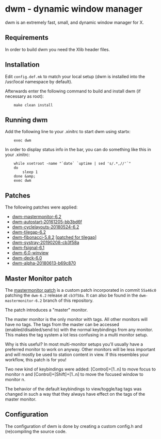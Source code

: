 # dwm - dynamic window manager
dwm is an extremely fast, small, and dynamic window manager for X.


## Requirements
In order to build dwm you need the Xlib header files.


## Installation
Edit `config.def.mk` to match your local setup (dwm is installed into
the /usr/local namespace by default).

Afterwards enter the following command to build and install dwm (if
necessary as root):

```
    make clean install
```


## Running dwm
Add the following line to your .xinitrc to start dwm using startx:
```
    exec dwm
```

In order to display status info in the bar, you can do something
like this in your .xinitrc:

```
    while xsetroot -name "`date` `uptime | sed 's/.*,//'`"
    do
    	sleep 1
    done &amp;
    exec dwm
```

## Patches
The following patches were applied:
* [dwm-mastermonitor-6.2](https://github.com/flaport/dwm/tree/dwm-mastermonitor-6.2)
* [dwm-autostart-20161205-bb3bd6f](https://dwm.suckless.org/patches/autostart/)
* [dwm-cyclelayouts-20180524-6.2](https://dwm.suckless.org/patches/cyclelayouts/)
* [dwm-tilegap-6.2](https://dwm.suckless.org/patches/tilegap/)
* [dwm-fibonacci-5.8.2](https://dwm.suckless.org/patches/fibonacci/) [[patched for tilegap](https://github.com/flaport/dwm/blob/v0.1/fibonacci.c)]
* [dwm-systray-20190208-cb3f58a](https://dwm.suckless.org/patches/systray/)
* [dwm-fsignal-6.1](https://dwm.suckless.org/patches/fsignal/)
* [dwm-6.0-winview](https://dwm.suckless.org/patches/winview/)
* [dwm-deck-6.0](https://dwm.suckless.org/patches/deck/)
* [dwm-alpha-20180613-b69c870](https://dwm.suckless.org/patches/alpha/)

## Master Monitor patch
The [mastermonitor patch](https://github.com/flaport/dwm/tree/dwm-mastermonitor-6.2) is a
custom patch incorporated in commit `55a46c0` patching the `dwm-6.2` 
release at `cb3f58a`. It can also be found in the `dwm-mastermonitor-6.2` branch of this
repository.

The patch introduces a "master" monitor.

The master monitor is the only monitor with tags. All other monitors will have no tags.
The tags from the master can be accessed (enabled/disabled/send to) with the normal
keybindings from any monitor. This makes the tag system a lot less confusing in a multi
monitor setup.

Why is this useful? In most multi-monitor setups you'll usually have a preferred monitor
to work on anyway. Other monitors will be less important and will mostly
be used to station content in view. If this resembles your workflow,
this patch is for you!

Two new kind of keybindings were added: [Control]+[1..n] to move focus to monitor n and
[Control]+[Shift]+[1..n] to move the focused window to monitor n.

The behavior of the default keybindings to view/toggle/tag tags was
changed in such a way that they always have effect on the tags of the
master monitor.

## Configuration
The configuration of dwm is done by creating a custom config.h
and (re)compiling the source code.
